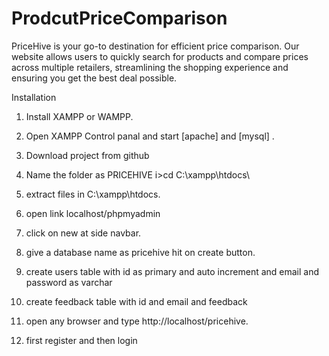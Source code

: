 # ProdcutPriceComparison
PriceHive is your go-to destination for efficient price comparison. Our website allows users to quickly search for products and compare prices across multiple retailers, streamlining the shopping experience and ensuring you get the best deal possible.

Installation

1. Install XAMPP or WAMPP.
2. Open XAMPP Control panal and start [apache] and [mysql] .
3. Download project from github
4. Name the folder as PRICEHIVE
    i>cd C:\\xampp\htdocs\
5. extract files in C:\\xampp\htdocs\.
  
6. open link localhost/phpmyadmin
7. click on new at side navbar.
8. give a database name as pricehive hit on create button.
9. create users table with id as primary and auto increment and email and password as varchar
10. create feedback table with id and email and feedback
11. open any browser and type http://localhost/pricehive.
12. first register and then login
